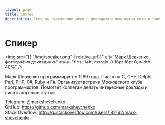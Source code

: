 ```yaml
---
layout: page
title: Спикер
description: Если вы пригласили меня с докладом и вам нужны фото и биография.
---
```


# Спикер

<img src="{{ "/img/speaker.png" | relative_url}}" alt="Марк Шевченко, фотография докладчика" style="float: left; margin: 0 16pt 16pt 0; width: 40%" />

Марк Шевченко программирует с 1989 года. Писал на C, C++, Delphi, Perl, PHP, C#, Ruby и F#. Организует встречи Московского клуба программистов. Помогает коллегам делать интересные доклады и писать хорошие статьи.

Telegram: @markshevchenko<br />
GitHub: https://github.com/markshevchenko<br />
Stack Overflow: http://ru.stackoverflow.com/users/182162/mark-shevchenko
